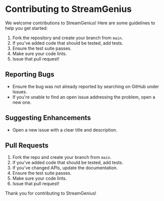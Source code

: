 # Contributing to StreamGenius

We welcome contributions to StreamGenius! Here are some guidelines to help you get started:

1. Fork the repository and create your branch from `main`.
2. If you've added code that should be tested, add tests.
3. Ensure the test suite passes.
4. Make sure your code lints.
5. Issue that pull request!

## Reporting Bugs

* Ensure the bug was not already reported by searching on GitHub under Issues.
* If you're unable to find an open issue addressing the problem, open a new one.

## Suggesting Enhancements

* Open a new issue with a clear title and description.

## Pull Requests

1. Fork the repo and create your branch from `main`.
2. If you've added code that should be tested, add tests.
3. If you've changed APIs, update the documentation.
4. Ensure the test suite passes.
5. Make sure your code lints.
6. Issue that pull request!

Thank you for contributing to StreamGenius!